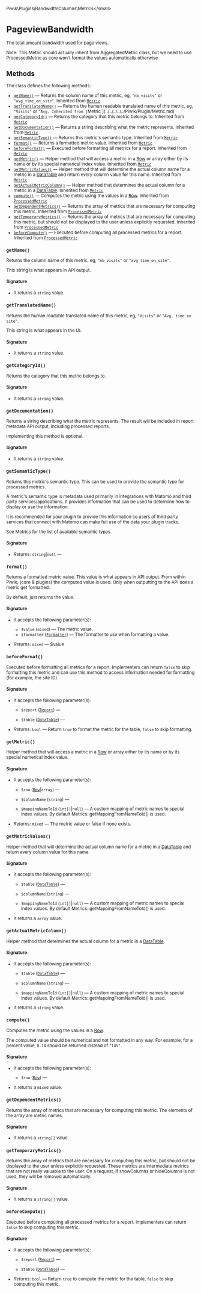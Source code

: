 <small>Piwik\Plugins\Bandwidth\Columns\Metrics\</small>

PageviewBandwidth
=================

The total amount bandwidth used for page views.

Note: This Metric should actually inherit from AggregatedMetric class, but we need to use ProcessedMetric as core
won't format the values automatically otherwise

Methods
-------

The class defines the following methods:

- [`getName()`](#getname) &mdash; Returns the column name of this metric, eg, `"nb_visits"` or `"avg_time_on_site"`. Inherited from [`Metric`](../../../../../Piwik/Plugin/Metric.md)
- [`getTranslatedName()`](#gettranslatedname) &mdash; Returns the human readable translated name of this metric, eg, `"Visits"` or `"Avg. Inherited from [`Metric`](../../../../../Piwik/Plugin/Metric.md)
- [`getCategoryId()`](#getcategoryid) &mdash; Returns the category that this metric belongs to. Inherited from [`Metric`](../../../../../Piwik/Plugin/Metric.md)
- [`getDocumentation()`](#getdocumentation) &mdash; Returns a string describing what the metric represents. Inherited from [`Metric`](../../../../../Piwik/Plugin/Metric.md)
- [`getSemanticType()`](#getsemantictype) &mdash; Returns this metric's semantic type. Inherited from [`Metric`](../../../../../Piwik/Plugin/Metric.md)
- [`format()`](#format) &mdash; Returns a formatted metric value. Inherited from [`Metric`](../../../../../Piwik/Plugin/Metric.md)
- [`beforeFormat()`](#beforeformat) &mdash; Executed before formatting all metrics for a report. Inherited from [`Metric`](../../../../../Piwik/Plugin/Metric.md)
- [`getMetric()`](#getmetric) &mdash; Helper method that will access a metric in a [Row](/api-reference/Piwik/DataTable/Row) or array either by its name or by its special numerical index value. Inherited from [`Metric`](../../../../../Piwik/Plugin/Metric.md)
- [`getMetricValues()`](#getmetricvalues) &mdash; Helper method that will determine the actual column name for a metric in a [DataTable](/api-reference/Piwik/DataTable) and return every column value for this name. Inherited from [`Metric`](../../../../../Piwik/Plugin/Metric.md)
- [`getActualMetricColumn()`](#getactualmetriccolumn) &mdash; Helper method that determines the actual column for a metric in a [DataTable](/api-reference/Piwik/DataTable). Inherited from [`Metric`](../../../../../Piwik/Plugin/Metric.md)
- [`compute()`](#compute) &mdash; Computes the metric using the values in a [Row](/api-reference/Piwik/DataTable/Row). Inherited from [`ProcessedMetric`](../../../../../Piwik/Plugin/ProcessedMetric.md)
- [`getDependentMetrics()`](#getdependentmetrics) &mdash; Returns the array of metrics that are necessary for computing this metric. Inherited from [`ProcessedMetric`](../../../../../Piwik/Plugin/ProcessedMetric.md)
- [`getTemporaryMetrics()`](#gettemporarymetrics) &mdash; Returns the array of metrics that are necessary for computing this metric, but should not be displayed to the user unless explicitly requested. Inherited from [`ProcessedMetric`](../../../../../Piwik/Plugin/ProcessedMetric.md)
- [`beforeCompute()`](#beforecompute) &mdash; Executed before computing all processed metrics for a report. Inherited from [`ProcessedMetric`](../../../../../Piwik/Plugin/ProcessedMetric.md)

<a name="getname" id="getname"></a>
<a name="getName" id="getName"></a>
### `getName()`

Returns the column name of this metric, eg, `"nb_visits"` or `"avg_time_on_site"`.

This string is what appears in API output.

#### Signature

- It returns a `string` value.

<a name="gettranslatedname" id="gettranslatedname"></a>
<a name="getTranslatedName" id="getTranslatedName"></a>
### `getTranslatedName()`

Returns the human readable translated name of this metric, eg, `"Visits"` or `"Avg. time on site"`.

This string is what appears in the UI.

#### Signature

- It returns a `string` value.

<a name="getcategoryid" id="getcategoryid"></a>
<a name="getCategoryId" id="getCategoryId"></a>
### `getCategoryId()`

Returns the category that this metric belongs to.

#### Signature

- It returns a `string` value.

<a name="getdocumentation" id="getdocumentation"></a>
<a name="getDocumentation" id="getDocumentation"></a>
### `getDocumentation()`

Returns a string describing what the metric represents. The result will be included in report metadata
API output, including processed reports.

Implementing this method is optional.

#### Signature

- It returns a `string` value.

<a name="getsemantictype" id="getsemantictype"></a>
<a name="getSemanticType" id="getSemanticType"></a>
### `getSemanticType()`

Returns this metric's semantic type. This can be used to provide the semantic
type for processed metrics.

A metric's semantic type is metadata used primarily in integrations with Matomo
and third party services/applications. It provides information that can be used
to determine how to display or use the information.

It is recommended for your plugin to provide this information so users of third
party services that connect with Matomo can make full use of the data your plugin
tracks.

See Metrics for the list of available semantic types.

#### Signature


- *Returns:*  `string`|`null` &mdash;
    

<a name="format" id="format"></a>
<a name="format" id="format"></a>
### `format()`

Returns a formatted metric value. This value is what appears in API output. From within Piwik,
(core & plugins) the computed value is used. Only when outputting to the API does a metric
get formatted.

By default, just returns the value.

#### Signature

-  It accepts the following parameter(s):
    - `$value` (`mixed`) &mdash;
       The metric value.
    - `$formatter` ([`Formatter`](../../../../../Piwik/Metrics/Formatter.md)) &mdash;
       The formatter to use when formatting a value.

- *Returns:*  `mixed` &mdash;
    $value

<a name="beforeformat" id="beforeformat"></a>
<a name="beforeFormat" id="beforeFormat"></a>
### `beforeFormat()`

Executed before formatting all metrics for a report. Implementers can return `false`
to skip formatting this metric and can use this method to access information needed for
formatting (for example, the site ID).

#### Signature

-  It accepts the following parameter(s):
    - `$report` ([`Report`](../../../../../Piwik/Plugin/Report.md)) &mdash;
      
    - `$table` ([`DataTable`](../../../../../Piwik/DataTable.md)) &mdash;
      

- *Returns:*  `bool` &mdash;
    Return `true` to format the metric for the table, `false` to skip formatting.

<a name="getmetric" id="getmetric"></a>
<a name="getMetric" id="getMetric"></a>
### `getMetric()`

Helper method that will access a metric in a [Row](/api-reference/Piwik/DataTable/Row) or array either by
its name or by its special numerical index value.

#### Signature

-  It accepts the following parameter(s):
    - `$row` ([`Row`](../../../../../Piwik/DataTable/Row.md)|`array`) &mdash;
      
    - `$columnName` (`string`) &mdash;
      
    - `$mappingNameToId` (`int[]`|`null`) &mdash;
       A custom mapping of metric names to special index values. By default Metrics::getMappingFromNameToId() is used.

- *Returns:*  `mixed` &mdash;
    The metric value or false if none exists.

<a name="getmetricvalues" id="getmetricvalues"></a>
<a name="getMetricValues" id="getMetricValues"></a>
### `getMetricValues()`

Helper method that will determine the actual column name for a metric in a
[DataTable](/api-reference/Piwik/DataTable) and return every column value for this name.

#### Signature

-  It accepts the following parameter(s):
    - `$table` ([`DataTable`](../../../../../Piwik/DataTable.md)) &mdash;
      
    - `$columnName` (`string`) &mdash;
      
    - `$mappingNameToId` (`int[]`|`null`) &mdash;
       A custom mapping of metric names to special index values. By default Metrics::getMappingFromNameToId() is used.
- It returns a `array` value.

<a name="getactualmetriccolumn" id="getactualmetriccolumn"></a>
<a name="getActualMetricColumn" id="getActualMetricColumn"></a>
### `getActualMetricColumn()`

Helper method that determines the actual column for a metric in a [DataTable](/api-reference/Piwik/DataTable).

#### Signature

-  It accepts the following parameter(s):
    - `$table` ([`DataTable`](../../../../../Piwik/DataTable.md)) &mdash;
      
    - `$columnName` (`string`) &mdash;
      
    - `$mappingNameToId` (`int[]`|`null`) &mdash;
       A custom mapping of metric names to special index values. By default Metrics::getMappingFromNameToId() is used.
- It returns a `string` value.

<a name="compute" id="compute"></a>
<a name="compute" id="compute"></a>
### `compute()`

Computes the metric using the values in a [Row](/api-reference/Piwik/DataTable/Row).

The computed value should be numerical and not formatted in any way. For example, for
a percent value, `0.14` should be returned instead of `"14%"`.

#### Signature

-  It accepts the following parameter(s):
    - `$row` ([`Row`](../../../../../Piwik/DataTable/Row.md)) &mdash;
      
- It returns a `mixed` value.

<a name="getdependentmetrics" id="getdependentmetrics"></a>
<a name="getDependentMetrics" id="getDependentMetrics"></a>
### `getDependentMetrics()`

Returns the array of metrics that are necessary for computing this metric. The elements
of the array are metric names.

#### Signature

- It returns a `string[]` value.

<a name="gettemporarymetrics" id="gettemporarymetrics"></a>
<a name="getTemporaryMetrics" id="getTemporaryMetrics"></a>
### `getTemporaryMetrics()`

Returns the array of metrics that are necessary for computing this metric, but should not
be displayed to the user unless explicitly requested. These metrics are intermediate
metrics that are not really valuable to the user. On a request, if showColumns or hideColumns
is not used, they will be removed automatically.

#### Signature

- It returns a `string[]` value.

<a name="beforecompute" id="beforecompute"></a>
<a name="beforeCompute" id="beforeCompute"></a>
### `beforeCompute()`

Executed before computing all processed metrics for a report. Implementers can return `false`
to skip computing this metric.

#### Signature

-  It accepts the following parameter(s):
    - `$report` ([`Report`](../../../../../Piwik/Plugin/Report.md)) &mdash;
      
    - `$table` ([`DataTable`](../../../../../Piwik/DataTable.md)) &mdash;
      

- *Returns:*  `bool` &mdash;
    Return `true` to compute the metric for the table, `false` to skip computing
             this metric.

